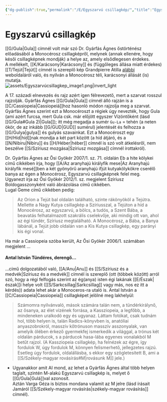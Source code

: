 ```yaml
---
{"dg-publish":true,"permalink":"/E/Egyszarvú csillagkép/","title":"Egyszarvú csillagkép","created":"2023-11-04T10:46","updated":"2024-10-25T17:14"}
---
```



# Egyszarvú csillagkép

[[G/Gula\|Gula]] címnél volt már szó Dr. Gyárfás Ágnes őstörténész előadásából a Monocérosz csillagképről, melynek (annak ellenére, hogy késői csillagképnek mondják) a helye az, amely elsődlegesen érdekes.  
A mellékelt, [[K/Karácsony\|Karácsony]] és (függőleges állása miatt érdekes) [[T/Tejút\|Tejút]] címnél is szereplő kép Grandpierre Atilla [alábbi](http://www.grandpierre.hu/site/2013/11/karacsony-es-vonzas-torvenye-oshagyomanyunk-teljesebb-megvilagitasban/) weboldaláról való, és nyilván a Monocérosz téli, karácsonyi állását (is) mutatja.  
![assets/Egyszarvúcsillagkep_image1.png|invert_light](/img/user/E/assets/Egyszarv%C3%BAcsillagkep_image1.png)  

A 17. századi elnevezés és rajz azért igen félrevezető, mert a szarvat rosszul rajzolják. Gyárfás Ágnes [[G/Gula\|Gula]] címnél álló rajzán is a [[C/Cassiopeia\|Cassiopeiá]]hoz hasonló módon rajzolja meg a szarvat.  
Gyárfás Ágnes szerint ezt a Monocéroszt a régiek úgy nevezték, hogy Gula (ami azért furcsa, mert Gula csk. már előjött egyszer Vízöntőként (lásd [[G/Gula#Gula 2)\|Gula]]); itt még megadja a sumér `Gu-La` = tehén (a neten ökör, de az inkább [[G/GUD\|GUD]] sumérul) jelentését és felhozza a [[G/Gulya\|gulya]] és gulyás szavainkat. Ezt a Monocéroszt egy [[H/Híd\|híd]]nak mondja a két part között (a híd átjáró, és a [[N/Nibiru\|Nibiru]] és [[H/Héber\|héber]] címnél is szó volt átkelésről, nem beszélve [[S/Szíriusz mozgása\|Szíriusz mozgása]] címnél írottakról).  

Dr. Gyárfás Ágnes az Ősi Gyökér 2007/1. sz. 71. oldalán Eb a hite kölykei című cikkében írja, hogy [[A/Az aranyhajú királyfik mese\|Az Aranyhajú királyfik mesé]]ben a két gyönyörű aranyhajú ifjút kutyakölykökre cserélő banya az égen a Monocérosz, Egyszarvú csillagképnek felel meg.  
Ugyanezt írja az Ősi Gyökér 2012/1. sz. megjelent Szíriusz Boldogasszonyként való ábrázolása című cikkében.  
Lugal Geme című cikkében pedig:  
> Az Orion a Tejút bal oldalán található, szinte rákönyököl a Tejútra. Mellette a Nagy Kutya csillagkép a Szíriusszal, a Tejúton a híd a Monocérosz, az egyszarvú, a bölcs, a tudós, a Szent Bába, a beavatás felhatalmazott szakrális cselekvője, aki mindig ott van, ahol az égi tündér, Szíriusz megtalálható. A Monocérosz, a Bába, a Banya lábánál, a Tejút jobb oldalán van a Kis Kutya csillagkép, egy parányi kis égi vonal.  

Ha már a Cassiopeia szóba került, Az Ősi Gyökér 2006/1. számában megjelent ...

#### Antal István Tündéres, derengő...

...című dolgozatából való, [[A/Anu\|Anu]] és [[S/Szíriusz és a medvék\|Szíriusz és a medvék]] címnél is szereplő (ott (többek között) arról szó, hogy a régi felfogás szerint az ég(anya) isten égi lakának [[E/Észak\|észak]]i helye volt ([[S/Sarkcsillag\|Sarkcsillag]] vagy más, nos ez itt a kérdés)) adata lehet akár a Monoceros-ra utaló is. Antal István a [[C/Cassiopeia\|Cassiopeia]] csillagképet jelölné meg lakhelyül:  
> Számomra nyilvánvaló, mások számára talán nem, a tündérkirálynő, az ősanya, az élet vizének forrása, a Kassziopeia, a legfőbb, a mindeneken uralkodó egy és ugyanaz. Láttam fotókat, csak tudnám hol, több helyen is, talán Radics-könyvben is, anatóliai anyaszobrokról, masszív kőtrónuson masszív asszonyalak, van amelyik ölében érkező gyermekfej ismerkedik a világgal, a trónus két oldalán párducok, s a párducok hasa-lába egyenes vonalakból M betűt rajzol. (A Kassziopeia csillagkép, ha felnézek az égre, így fordulok W, úgy fordulok M, könnyen felismerhető, jellegzetes rajzú. Esetleg úgy fordulok, oldalállásba, s ekkor egy szögletesített B, ami a [[S/Székely-magyar rovásírás#M\|rovásunk M]] jele.)  
- Ugyanakkor amit AI mond, az lehet a Gyárfás Ágnes által több helyen taglalt, szintén M-alakú Egyszarvú csillagkép is, melyet ő [[G/Gula\|Gulá]]val azonosít.  
Aztán Varga Géza is biztos mondana valamit az M jelre (lásd írásait Jamáról [[S/Székely-magyar rovásírás\|székely-magyar rovásírás]] címnél).  